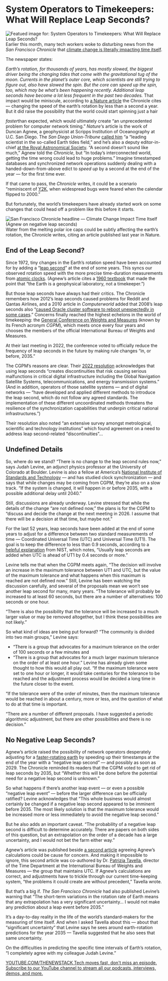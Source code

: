 # System Operators to Timekeepers: What Will Replace Leap Seconds?
![Featued image for: System Operators to Timekeepers: What Will Replace Leap Seconds?](https://cdn.thenewstack.io/media/2025/02/81a06816-george_washington_french_empire_mantel_clock-creative-common-image-via-wikipedia-by-george_washington_french_empire_mantel_clock-creative-commons-image-by-maulleigh-via-wikipedia-1024x772.jpg)
Earlier this month, many tech workers woke to disturbing news from the *San Francisco Chronicle* that [climate change is literally impacting time itself](https://www.msn.com/en-us/science/earth-science/climate-change-is-literally-impacting-time-itself/ar-AA1xqgGj).

The newspaper states:

*Earth’s rotation, for thousands of years, has mostly slowed, the biggest driver being the changing tides that come with the gravitational tug of the moon. Currents in the planet’s outer core, which scientists are still trying to figure out, also have slowed the spin. But the core can speed up the spin, too, which may be what’s been happening recently. Additional leap seconds have become a lot less frequent in the past two decades.*
That impact would be miniscule, according to [a Nature article](https://www.nature.com/articles/s41586-024-07170-0) the Chronicle cites — changing the speed of the earth’s rotation by less than a second a year. But it did raise the possibility that the world could start spinning just a hair

*faster*than expected, which would ultimately create “an unprecedented problem for computer network timing.”
*Nature*‘s article is the work of Duncan Agnew, a geophysicist at Scripps Institution of Oceanography at U.C. San Diego. The *San Diego Union-Tribune* [called him](https://www.sandiegouniontribune.com/2025/01/01/someone-san-diego-should-know-duncan-agnew/) “a “leading scientist in the so-called Earth tides field,” and he’s also a deputy editor-in-chief [at the Royal Astronomical Society](https://ras.ac.uk/journals/Editorial-Boards-and-Team/prof-duncan-agnew-deputy-editor-chief-2015-present).
“A second doesn’t sound like much,” Agnew told the *Chronicle*, but “In today’s interconnected world, getting the time wrong could lead to huge problems.” Imagine timestamped databases and synchronized network operations suddenly dealing with a handed-down-from-above edict to *speed up* by a second at the end of the year — for the first time ever.

If that came to pass, the *Chronicle* writes, it could be a scenario “reminiscent of [Y2K](https://thenewstack.io/how-the-y2k-bug-returned-on-jan-1-2020/), when widespread bugs were feared when the calendar flipped to 2000.”

But fortunately, the world’s timekeepers have already started work on some changes that could head off a problem like this before it starts.

![San Francisco Chronicle headline — Climate Change Impact Time Itself (Agnew on negative leap seconds)](https://cdn.thenewstack.io/media/2025/01/1836500e-20250127_131829-scaled.jpg)
Water from the melting polar ice caps could be subtly affecting the earth’s rotation, the Chronicle writes, citing an article published last year in Nature.

## End of the Leap Second?
Since 1972, tiny changes in the Earth’s rotation speed have been accounted for by adding a “[leap second](https://www.timeanddate.com/time/leapseconds.html)” at the end of some years. This syncs our observed rotation speed with the more precise time-duration measurements from [atomic clocks](https://thenewstack.io/farewell-to-the-internets-master-timekeeper-david-mills/). (Agnew’s article cites a [1960 textbook](https://archive.org/details/rotationofearthg0000munk) that made the point that “the Earth is a geophysical laboratory, not a timekeeper.”)

But those leap seconds have always had their critics. The Chronicle remembers how 2012’s leap seconds caused problems for Reddit and Qantas Airlines, and a 2010 article in *Computerworld* added that 2008’s leap seconds also “[caused Oracle cluster software to reboot unexpectedly in some cases](https://www.computerworld.com/article/1521003/time-waits-for-no-one-leap-seconds-may-be-cut.html).” Concerns finally reached the highest echelons in the world of timekeeping: the [General Conference on Weights and Measures](https://www.bipm.org/en/cgpm-2022) (known by its French acronym *CGPM*), which meets once every four years and chooses the members of the official International Bureau of Weights and Measures.

At their last meeting in 2022, the conference voted to officially reduce the frequency of leap seconds in the future by making rule changes “in, or before, 2035.”

The CGPM’s reasons are clear. Their [2022 resolution](https://www.bipm.org/en/cgpm-2022/resolution-4) acknowledges that using leap seconds “creates discontinuities that risk causing serious malfunctions in critical digital infrastructure including the Global Navigation Satellite Systems, telecommunications, and energy transmission systems.” (And in addition, operators of those satellite systems — and of digital networks — “have developed and applied different methods to introduce the leap second, which do not follow any agreed standards. The implementation of these different uncoordinated methods threatens the resilience of the synchronization capabilities that underpin critical national infrastructures.”)

Their resolution also noted “an extensive survey amongst metrological, scientific and technology institutions” which found agreement on a need to address leap second-related “discontinuities”…

## Undefined Details
So, where do we stand? “There is no change to the leap second rules now,” says Judah Levine, an adjunct physics professor at the University of Colorado at Boulder. Levine is also a fellow at America’s [National Institute of Standards and Technology](https://www.nist.gov/) — and has studied clock synchronization — and says that while changes may be coming from CGPM, they’re also on a slow track. “If the system is changed, it will happen in or before 2035, with a possible additional delay until 2040.”

Still, discussions are already underway. Levine stressed that while the details of the change “are not defined now,” the plans is for the CGPM to “discuss and decide the change at the next meeting in 2026. I assume that there will be a decision at that time, but maybe not.”

For the last 52 years, leap seconds have been added at the end of some years to adjust for a difference between two standard measurements of time — Coordinated Universal Time (UTC) and Universal Time (UT1). The goal is to keep the difference to less than 0.9 seconds, according to a [helpful explanation](https://www.nist.gov/pml/time-and-frequency-division/leap-seconds-faqs) from NIST, which notes, “Usually leap seconds are added when UTC is ahead of UT1 by 0.4 seconds or more.”

Levine tells me that when the CGPM meets again, “The decision will involve an increase in the maximum tolerance between UT1 and UTC, but the value of the maximum tolerance and what happens when this maximum is reached are not defined now.” Still, Levine has been watching the discussion carefully, and several of the proposals mean we won’t see another leap second for many, many years. “The tolerance will probably be increased to at least 60 seconds, but there are a number of alternatives: 100 seconds or one hour.

“There is also the possibility that the tolerance will be increased to a much larger value or may be removed altogether, but I think these possibilities are not likely.”

So what kind of ideas are being put forward? “The community is divided into two main groups,” Levine says:

- “There is a group that advocates for a maximum tolerance on the order of 100 seconds or a few minutes and
- “There is a group that advocates for a much larger maximum tolerance on the order of at least one hour.”
Levine has already given some thought to how this would all play out. “If the maximum tolerance were set to one hour or longer, it would take centuries for the tolerance to be reached and the adjustment process would be decided a long time in the future closer to the event.

“If the tolerance were of the order of minutes, then the maximum tolerance would be reached in about a century, more or less, and the question of what to do at that time is important.

“There are a number of different proposals. I have suggested a periodic algorithmic adjustment, but there are other possibilities and there is no decision.”

## No Negative Leap Seconds?
Agnew’s article raised the possibility of network operators desperately adjusting for a [faster-rotating earth](https://thenewstack.io/webreduce-programmers-on-earth-humans-in-space/) by speeding up their timestamps at the end of the year with a “negative leap second” — and possibly as soon as 2029. The Chronicle reminded its readers that the CGPM voted to get rid of leap seconds by 2035, but “Whether this will be done before the potential need for a negative leap second is unknown.”

So what happens if there’s another leap event — or even a possible “negative leap event” — before the larger difference can be officially ratified? Levine acknowledges that “This whole business would almost certainly be changed if a negative leap second appeared to be imminent before 2035. The most likely solution is that the maximum tolerance would be increased more or less immediately to avoid the negative leap second.”

But he also adds an important caveat. “The probability of a negative leap second is difficult to determine accurately. There are papers on both sides of this question, but an extrapolation on the order of a decade has a large uncertainty, and I would not bet the farm either way.”

Agnew’s article was published beside [a second article](https://www.nature.com/articles/d41586-024-00850-x) agreeing Agnew’s calculations could be cause for concern. And making it impossible to ignore, this second article was co-authored by Dr. [Patrizia Tavella](https://www.bipm.org/en/bipm-staff/tai), director of the Time Department at the International Bureau of Weights and Measures — the group that maintains UTC. If Agnew’s calculations are correct, and adjustments have to trickle through our current time-keeping system, “the problems it could create are without precedent,” Tavella wrote.

But that’s a big if. *The San Francisco Chronicle* had also published Levine’s warning that “The short-term variations in the rotation rate of Earth means that any extrapolation has a very significant uncertainty… I would not make any prediction about a leap event before 2035.”

It’s a day-to-day reality in the life of the world’s standard-makers for the measuring of time itself. And when I asked Tavella about this — about that “significant uncertainty” that Levine says he sees around earth-rotation predictions for the year 2035 — Tavella suggested that he also sees that same uncertainty.

On the difficulties in predicting the specific time intervals of Earth’s rotation, “I completely agree with my colleague Judah Levine.”

[
YOUTUBE.COM/THENEWSTACK
Tech moves fast, don't miss an episode. Subscribe to our YouTube
channel to stream all our podcasts, interviews, demos, and more.
](https://youtube.com/thenewstack?sub_confirmation=1)